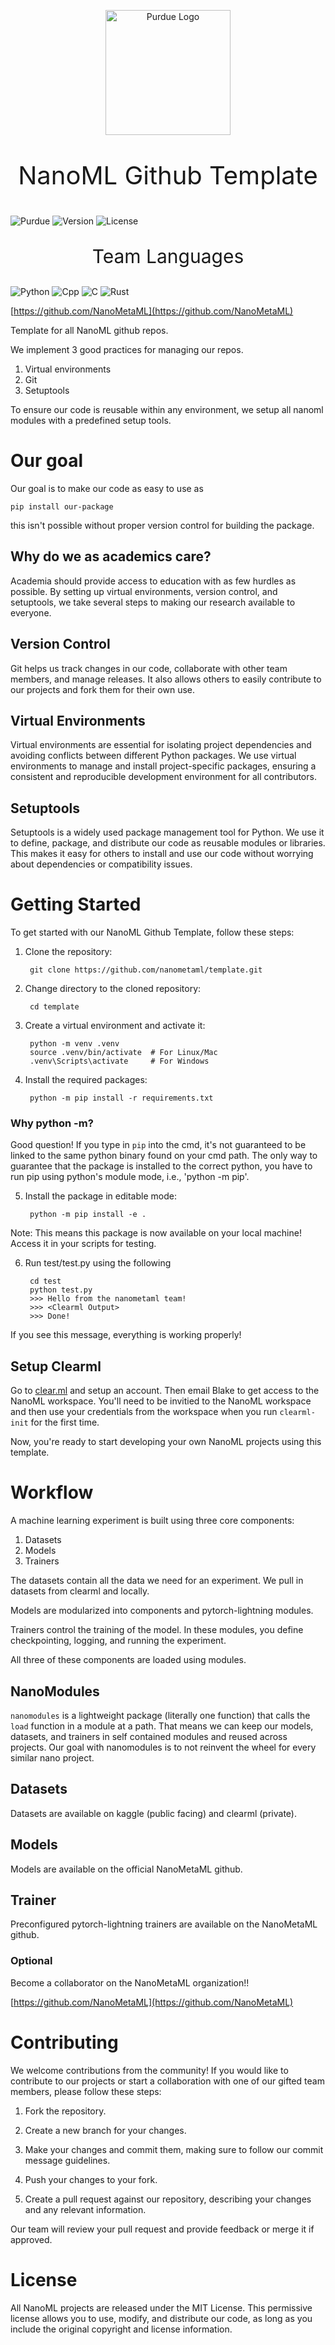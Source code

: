 <p align=center>
<picture><img src="https://upload.wikimedia.org/wikipedia/commons/thumb/3/35/Purdue_Boilermakers_logo.svg/1200px-Purdue_Boilermakers_logo.svg.png" alt="Purdue Logo" width=200></picture>
</p>
<p style="font-size:40px;" align=center>
NanoML Github Template 
</p>

![Purdue](https://img.shields.io/badge/Purdue-University-cfb991?style=for-the-badge) 
![Version](https://img.shields.io/static/v1?label=Version&message=0.0.1&color=cfb991&style=for-the-badge)
![License](https://img.shields.io/static/v1?label=License&message=MIT&color=cfb991&style=for-the-badge)

<p style="font-size:30px;" align=center>
Team Languages 
</p>

![Python](https://img.shields.io/badge/-Python-cfb991?logo=python&logoColor=white&style=for-the-badge)
![Cpp](https://img.shields.io/badge/-C++-cfb991?logo=cplusplus&logoColor=white&style=for-the-badge)
![C](https://img.shields.io/badge/-C-cfb991?logo=c&logoColor=white&style=for-the-badge)
![Rust](https://img.shields.io/badge/-Rust-cfb991?logo=rust&logoColor=white&style=for-the-badge)





[https://github.com/NanoMetaML](https://github.com/NanoMetaML)

Template for all NanoML github repos. 


We implement 3 good practices for managing our repos.

1. Virtual environments
2. Git
3. Setuptools

To ensure our code is reusable within any environment, we setup all nanoml modules with a predefined setup tools.

# Our goal

Our goal is to make our code as easy to use as

    pip install our-package

this isn't possible without proper version control for building the package.


## Why do we as academics care?

Academia should provide access to education with as few hurdles as possible. By setting up virtual environments, version control, and setuptools, we take several steps to making our research available to everyone.

## Version Control

Git helps us track changes in our code, collaborate with other team members, and manage releases. It also allows others to easily contribute to our projects and fork them for their own use.

## Virtual Environments

Virtual environments are essential for isolating project dependencies and avoiding conflicts between different Python packages. We use virtual environments to manage and install project-specific packages, ensuring a consistent and reproducible development environment for all contributors.

## Setuptools

Setuptools is a widely used package management tool for Python. We use it to define, package, and distribute our code as reusable modules or libraries. This makes it easy for others to install and use our code without worrying about dependencies or compatibility issues.

# Getting Started

To get started with our NanoML Github Template, follow these steps:

1. Clone the repository:

        git clone https://github.com/nanometaml/template.git

2. Change directory to the cloned repository:

        cd template

3. Create a virtual environment and activate it:


        python -m venv .venv
        source .venv/bin/activate  # For Linux/Mac
        .venv\Scripts\activate     # For Windows

4. Install the required packages:

        python -m pip install -r requirements.txt

### Why python -m? 
Good question! If you type in `pip` into the cmd, it's not guaranteed to be linked to the same python binary found on your cmd path. The only way to guarantee that the package is installed to the correct python, you have to run pip using python's module mode, i.e., 'python -m pip'.

5. Install the package in editable mode:

        python -m pip install -e .

Note: This means this package is now available on your local machine! Access it in your scripts for testing. 

6. Run test/test.py using the following

        cd test
        python test.py
        >>> Hello from the nanometaml team!
        >>> <Clearml Output>
        >>> Done!

If you see this message, everything is working properly!



## Setup Clearml

Go to [clear.ml](https:\\clear.ml) and setup an account. Then email Blake to get access to the NanoML workspace. You'll need to be invitied to the NanoML workspace and then use your credentials from the workspace when you run `clearml-init` for the first time.

Now, you're ready to start developing your own NanoML projects using this template.

# Workflow

 A machine learning experiment is built using three core components: 

 1. Datasets
 2. Models
 3. Trainers

The datasets contain all the data we need for an experiment. We pull in datasets from clearml and locally.

Models are modularized into components and pytorch-lightning modules.

Trainers control the training of the model. In these modules, you define checkpointing, logging, and running the experiment.

All three of these components are loaded using modules.

## NanoModules

`nanomodules` is a lightweight package (literally one function) that calls the `load` function in a module at a path. That means we can keep our models, datasets, and trainers in self contained modules and reused across projects. Our goal with nanomodules is to not reinvent the wheel for every similar nano project.

## Datasets

Datasets are available on kaggle (public facing) and clearml (private). 

## Models 

Models are available on the official NanoMetaML github. 

## Trainer

Preconfigured pytorch-lightning trainers are available on the NanoMetaML github.

### Optional

Become a collaborator on the NanoMetaML organization!!

[https://github.com/NanoMetaML](https://github.com/NanoMetaML)

# Contributing

We welcome contributions from the community! If you would like to contribute to our projects or start a collaboration with one of our gifted team members, please follow these steps:

1. Fork the repository.

2. Create a new branch for your changes.

3. Make your changes and commit them, making sure to follow our commit message guidelines.

4. Push your changes to your fork.

5. Create a pull request against our repository, describing your changes and any relevant information.

Our team will review your pull request and provide feedback or merge it if approved.

# License

All NanoML projects are released under the MIT License. This permissive license allows you to use, modify, and distribute our code, as long as you include the original copyright and license information.
